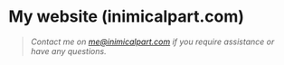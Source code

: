 # My website (inimicalpart.com)


> _Contact me on me@inimicalpart.com if you require assistance or have any questions._
